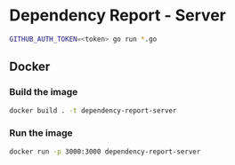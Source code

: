 # Dependency Report - Server

```bash
GITHUB_AUTH_TOKEN=<token> go run *.go
```

## Docker

### Build the image

```bash
docker build . -t dependency-report-server
```

### Run the image

```bash
docker run -p 3000:3000 dependency-report-server
```
